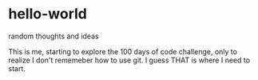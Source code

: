# hello-world
random thoughts and ideas


This is me, starting to explore the 100 days of code challenge, only to realize I don't rememeber how to use git. I guess THAT is where I need to start. 
